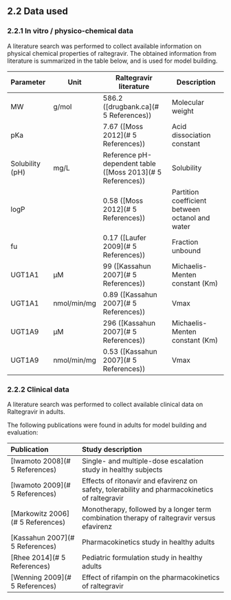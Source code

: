## 2.2 Data used
### 2.2.1	In vitro / physico-chemical data

A literature search was performed to collect available information on physical chemical properties of raltegravir. The obtained information from literature is summarized in the table below, and is used for model building.

| **Parameter**   | **Unit**    | **Raltegravir literature**                                   | **Description**                                 |
| :-------------- | ----------- | ------------------------------------------------------------ | ----------------------------------------------- |
| MW              | g/mol       | 586.2 ([drugbank.ca](# 5 References))                       | Molecular weight                                |
| pKa             |             | 7.67 ([Moss 2012](# 5 References))                          | Acid dissociation constant                      |
| Solubility (pH) | mg/L        | Reference pH-dependent table  ([Moss 2013](# 5 References)) | Solubility                                      |
| logP            |             | 0.58 ([Moss 2012](# 5 References))                          | Partition coefficient between octanol and water |
| fu              |             | 0.17 ([Laufer 2009](# 5 References))                        | Fraction unbound                                |
| UGT1A1          | µM          | 99 ([Kassahun 2007](# 5 References))                        | Michaelis-Menten constant (Km)                  |
| UGT1A1          | nmol/min/mg | 0.89 ([Kassahun 2007](# 5 References))                      | Vmax                                            |
| UGT1A9          | µM          | 296 ([Kassahun 2007](# 5 References))                       | Michaelis-Menten constant (Km)                  |
| UGT1A9          | nmol/min/mg | 0.53 ([Kassahun 2007](# 5 References))                      | Vmax                                            |

### 2.2.2	Clinical data

A literature search was performed to collect available clinical data on Raltegravir in adults. 

The following publications were found in adults for model building and evaluation:

| Publication                       | Study description                                            |
| :-------------------------------- | :----------------------------------------------------------- |
| [Iwamoto 2008](# 5 References)   | Single- and multiple-dose escalation study in healthy subjects |
| [Iwamoto 2009](# 5 References)   | Effects of ritonavir and efavirenz on safety, tolerability and pharmacokinetics of raltegravir |
| [Markowitz 2006](# 5 References) | Monotherapy, followed by a longer term combination therapy of raltegravir versus efavirenz |
| [Kassahun 2007](# 5 References)  | Pharmacokinetics study in healthy adults                     |
| [Rhee 2014](# 5 References)      | Pediatric formulation study in healthy adults                |
| [Wenning 2009](# 5 References)   | Effect of rifampin on the pharmacokinetics of raltegravir    |


